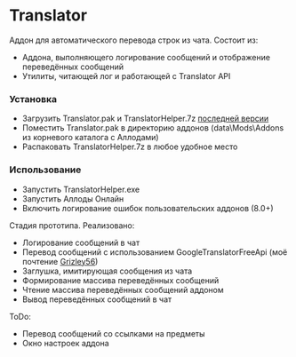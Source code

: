 # Translator
Аддон для автоматического перевода строк из чата. 
Состоит из:
 - Аддона, выполняющего логирование сообщений и отображение переведённых сообщений
 - Утилиты, читающей лог и работающей с Translator API

### Установка
 - Загрузить Translator.pak и TranslatorHelper.7z [последней версии](https://github.com/IlliumIv/Translator/releases)
 - Поместить Translator.pak в директорию аддонов (data\Mods\Addons из корневого каталога с Аллодами)
 - Распаковать TranslatorHelper.7z в любое удобное место

### Использование
 - Запустить TranslatorHelper.exe
 - Запустить Аллоды Онлайн
 - Включить логирование ошибок пользовательских аддонов (8.0+)

Стадия прототипа. Реализовано:
 - Логирование сообщений в чат
 - Перевод сообщений с использованием GoogleTranslatorFreeApi (моё почтение [Grizley56](https://github.com/Grizley56/GoogleTranslateFreeApi))
 - Заглушка, имитирующая сообщения из чата
 - Формирование массива переведённых сообщений
 - Чтение массива переведённых сообщений аддоном
 - Вывод переведённых сообщений в чат

ToDo:
 - Перевод сообщений со ссылками на предметы
 - Окно настроек аддона
